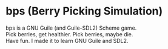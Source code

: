 # bps (Berry Picking Simulation)
bps is a GNU Guile (and Guile-SDL2) Scheme game.<br>
Pick berries, get healthier. Pick berries, maybe die.<br>
Have fun. I made it to learn GNU Guile and SDL2.
